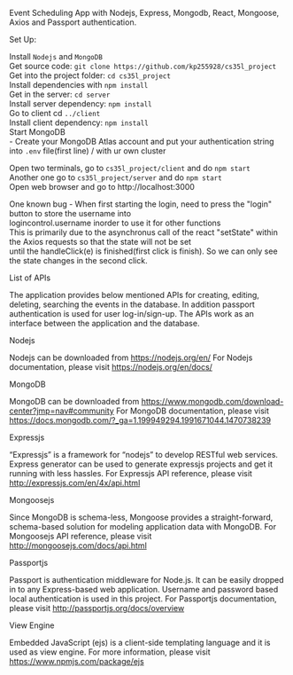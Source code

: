 Event Scheduling App with Nodejs, Express, Mongodb, React, Mongoose, Axios and Passport authentication.



Set Up:

Install `Nodejs` and `MongoDB`<br>
Get source code: `git clone https://github.com/kp255928/cs35l_project`<br>
Get into the project folder: `cd cs35l_project`<br>
Install dependencies with `npm install`<br>
Get in the server: `cd server`<br>
Install server dependency: `npm install` <br>
Go to client cd `../client` <br>
Install client dependency: `npm install`<br>
Start MongoDB<br> - Create your MongoDB Atlas account and put your authentication string into `.env` file(first line) / with ur own cluster <br>

Open two terminals, go to `cs35l_project/client` and do `npm start`<br>
Another one go to `cs35l_project/server` and do `npm start`<br>
Open web browser and go to http://localhost:3000

One known bug - When first starting the login, need to press the "login" button to store the username into <br>
logincontrol.username inorder to use it for other functions<br>
This is primarily due to the asynchronus call of the react "setState" within the Axios requests so that the state will not be set<br>
until the handleClick(e) is finished(first click is finish). So we can only see the state changes in the second click.<br>

List of APIs

The application provides below mentioned APIs for creating, editing, deleting, searching the events in the database. In addition passport authentication is used for user log-in/sign-up. The APIs work as an interface between the application and the database.

<!-- Index page: GET /
Signup page: GET /signup
Log-in page: GET /login
Home page: GET /home
User signup: POST /signup
User log-in: POST /login
Get all events: GET /getevents
Get single event: GET /getevent/:id
Create new event: POST /addevent
Search events: POST /searchevents
Update an event: PUT /editevent/:id
Delete an event: DELETE /delevent/:id
Update user info: PUT /edituser
Logout: GET /logout
Request Body Parameters

For user sign-up: *username: String, *password: String

For user log-in: *username: String, *password: String

For creating new event: *startDate: YYYY-MM-DD, *startTime: HH:MM (24 hr format), *description: String

For searching events: startDate: YYYY-MM-DD

For updating an event: startDate: YYYY-MM-DD, startTime: HH:MM (24 hr format), description: String

Date update require both starDate and endDate.

Time update require both startDate and endDate alongwith startTime and endTime.

Description and place can be updated independently.

Request Route Parameters

For fetching an event form database. /getevent/:id
For updating an event in database /editevent/:id
For deleting and event in database. /delevent/:id -->

Nodejs

Nodejs can be downloaded from https://nodejs.org/en/ For Nodejs documentation, please visit https://nodejs.org/en/docs/

MongoDB

MongoDB can be downloaded from https://www.mongodb.com/download-center?jmp=nav#community For MongoDB documentation, please visit https://docs.mongodb.com/?_ga=1.199949294.1991671044.1470738239

Expressjs

“Expressjs” is a framework for “nodejs” to develop RESTful web services. Express generator can be used to generate expressjs projects and get it running with less hassles. For Expressjs API reference, please visit http://expressjs.com/en/4x/api.html

Mongoosejs

Since MongoDB is schema-less, Mongoose provides a straight-forward, schema-based solution for modeling application data with MongoDB. For Mongoosejs API reference, please visit http://mongoosejs.com/docs/api.html

Passportjs

Passport is authentication middleware for Node.js. It can be easily dropped in to any Express-based web application. Username and password based local authentication is used in this project. For Passportjs documentation, please visit http://passportjs.org/docs/overview


View Engine

Embedded JavaScript (ejs) is a client-side templating language and it is used as view engine. For more information, please visit https://www.npmjs.com/package/ejs
